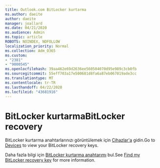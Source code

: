 ```yaml
---
title: Outlook.com BitLocker kurtarma
ms.author: daeite
author: daeite
manager: joallard
ms.date: 04/21/2020
ms.audience: Admin
ms.topic: article
ROBOTS: NOINDEX, NOFOLLOW
localization_priority: Normal
ms.collection: Adm_O365
ms.custom:
- "2381"
- "9000545"
ms.openlocfilehash: 39aa462e69d2636ee560504070d95e989c3cb0fb
ms.sourcegitcommit: 55eff703a17e500681d8fa6a87eb067019ade3cc
ms.translationtype: MT
ms.contentlocale: tr-TR
ms.lasthandoff: 04/22/2020
ms.locfileid: "43681916"
---
```

# <a name="bitlocker-recovery"></a><span data-ttu-id="1db02-102">BitLocker kurtarma</span><span class="sxs-lookup"><span data-stu-id="1db02-102">BitLocker recovery</span></span>

<span data-ttu-id="1db02-103">BitLocker kurtarma anahtarlarınızı görüntülemek için [Cihazlar'a](https://account.microsoft.com/devices/recoverykey) gidin.</span><span class="sxs-lookup"><span data-stu-id="1db02-103">Go to [Devices](https://account.microsoft.com/devices/recoverykey) to view your BitLocker recovery keys.</span></span>

<span data-ttu-id="1db02-104">Daha fazla bilgi için [BitLocker kurtarma anahtarımı](https://support.microsoft.com/help/4026181) bul.</span><span class="sxs-lookup"><span data-stu-id="1db02-104">See [Find my BitLocker recovery key](https://support.microsoft.com/help/4026181) for more information.</span></span>